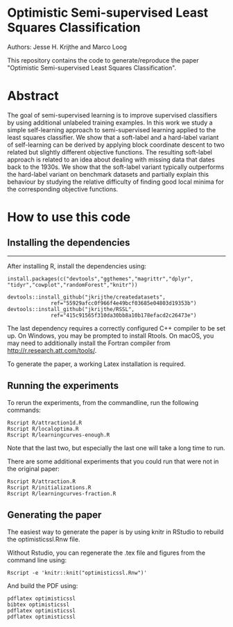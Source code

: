 Optimistic Semi-supervised Least Squares Classification
===============

Authors: Jesse H. Krijthe and Marco Loog

This repository contains the code to generate/reproduce the paper "Optimistic Semi-supervised Least Squares Classification".

# Abstract

The goal of semi-supervised learning is to improve supervised classifiers by using additional unlabeled training examples. In this work we study a simple self-learning approach to semi-supervised learning applied to the least squares classifier. We show that a soft-label and a hard-label variant of self-learning can be derived by applying block coordinate descent to two related but slightly different objective functions. The resulting soft-label approach is related to an idea about dealing with missing data that dates back to the 1930s. We show that the soft-label variant typically outperforms the hard-label variant on benchmark datasets and partially explain this behaviour by studying the relative difficulty of finding good local minima for the corresponding objective functions.

# How to use this code

## Installing the dependencies
----
After installing R, install the dependencies using:
```{r}
install.packages(c("devtools","ggthemes","magrittr","dplyr",
"tidyr","cowplot","randomForest","knitr"))

devtools::install_github("jkrijthe/createdatasets",
              ref="55929afcc0f966f4e49bcf03685e04803d19353b")
devtools::install_github("jkrijthe/RSSL",
              ref="415c91565f310da30bb8a10b178efacd2c26473e")
```
The last dependency requires a correctly configured C++ compiler to be set up. On Windows, you may be prompted to install Rtools. On macOS, you may need to additionally install the Fortran compiler from http://r.research.att.com/tools/.

To generate the paper, a working Latex installation is required.

## Running the experiments
To rerun the experiments, from the commandline, run the following commands:
```{bash}
Rscript R/attraction1d.R
Rscript R/localoptima.R
Rscript R/learningcurves-enough.R
```
Note that the last two, but especially the last one will take a long time to run.

There are some additional experiments that you could run that were not in the original paper:
```{bash}
Rscript R/attraction.R
Rscript R/initializations.R
Rscript R/learningcurves-fraction.R
```

## Generating the paper
The easiest way to generate the paper is by using knitr in RStudio to rebuild the optimisticssl.Rnw file.

Without Rstudio, you can regenerate the .tex file and figures from the command line using:
```{bash}
Rscript -e 'knitr::knit("optimisticssl.Rnw")'
```
And build the PDF using:
```{bash}
pdflatex optimisticssl
bibtex optimisticssl
pdflatex optimisticssl
pdflatex optimisticssl
```